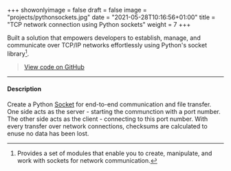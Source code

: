 +++
showonlyimage = false
draft = false
image = "projects/pythonsockets.jpg"
date = "2021-05-28T10:16:56+01:00"
title = "TCP network connection using Python sockets"
weight = 7
+++

Built a solution that empowers developers to establish, manage, and communicate over TCP/IP networks effortlessly using Python's socket library[^1]. 
<!--more-->

> [View code on GitHub](https://github.com/jovanneste/pythonSocketTCP)

---

#### Description 
Create a Python [Socket](https://docs.python.org/3/library/socket.html) for end-to-end communication and file transfer. One side acts as the server - starting the communction with a port number. The other side acts as the client - connecting to this port number. With every transfer over network connections, checksums are calculated to enuse no data has been lost. 


[^1]: Provides a set of modules that enable you to create, manipulate, and work with sockets for network communication.